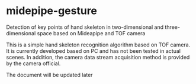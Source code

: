 # midepipe-gesture
Detection of key points of hand skeleton in two-dimensional and three-dimensional space based on Mideapipe and TOF camera

This is a simple hand skeleton recognition algorithm based on TOF camera. It is currently developed based on PC and has not been tested in actual scenes. In addition, the camera data stream acquisition method is provided by the camera official.

The document will be updated later
